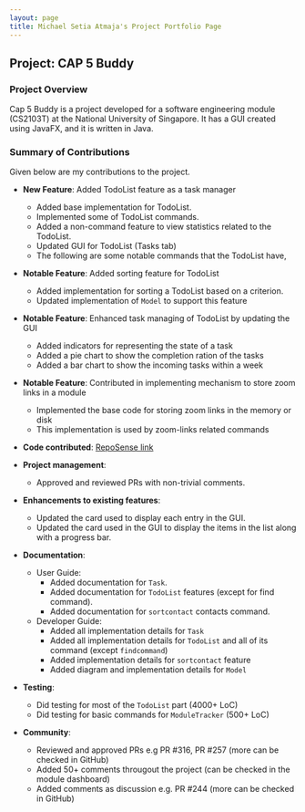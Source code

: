 ```yaml
---
layout: page
title: Michael Setia Atmaja's Project Portfolio Page
---
```


## Project: CAP 5 Buddy

### Project Overview

Cap 5 Buddy is a project developed for a software engineering module (CS2103T) at the National University of Singapore.
It has a GUI created using JavaFX, and it is written in Java.

### Summary of Contributions

Given below are my contributions to the project.

* **New Feature**: Added TodoList feature as a task manager
  * Added base implementation for TodoList.
  * Implemented some of TodoList commands.
  * Added a non-command feature to view statistics related to the TodoList.
  * Updated GUI for TodoList (Tasks tab)
  * The following are some notable commands that the TodoList have,
   
* **Notable Feature**: Added sorting feature for TodoList
  * Added implementation for sorting a TodoList based on a criterion.
  * Updated implementation of `Model` to support this feature
  
* **Notable Feature**: Enhanced task managing of TodoList by updating the GUI
  * Added indicators for representing the state of a task
  * Added a pie chart to show the completion ration of the tasks
  * Added a bar chart to show the incoming tasks within a week

* **Notable Feature**: Contributed in implementing mechanism to store zoom links in a module
  * Implemented the base code for storing zoom links in the memory or disk
  * This implementation is used by zoom-links related commands

* **Code contributed**: [RepoSense link](https://nus-cs2103-ay2021s1.github.io/tp-dashboard/#breakdown=true&search=michael-setia&sort=groupTitle&sortWithin=title&since=2020-08-14&timeframe=commit&mergegroup=&groupSelect=groupByRepos&checkedFileTypes=docs~functional-code~test-code~other)

* **Project management**:
  * Approved and reviewed PRs with non-trivial comments.

* **Enhancements to existing features**:
  * Updated the card used to display each entry in the GUI.
  * Updated the card used in the GUI to display the items in the list along with a progress bar.

* **Documentation**:
  * User Guide:
    * Added documentation for `Task`.
    * Added documentation for `TodoList` features (except for find command).
    * Added documentation for `sortcontact` contacts command.
  * Developer Guide:
    * Added all implementation details for `Task`
    * Added all implementation details for `TodoList` and all of its command (except `findcommand`)
    * Added implementation details for `sortcontact` feature
    * Added diagram and implementation details for `Model`

* **Testing**:
  * Did testing for most of the `TodoList` part (4000+ LoC)
  * Did testing for basic commands for `ModuleTracker` (500+ LoC)

* **Community**:
  * Reviewed and approved PRs e.g PR #316, PR #257 (more can be checked in GitHub)
  * Added 50+ comments througout the project (can be checked in the module dashboard)
  * Added comments as discussion e.g. PR #244 (more can be checked in GitHub)
